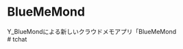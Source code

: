 # BlueMeMond
Y_BlueMondによる新しいクラウドメモアプリ「BlueMeMond<br><!--アクセスはこちら : <a href="">BlueMeMond</a>(ベータ版)--># tchat
